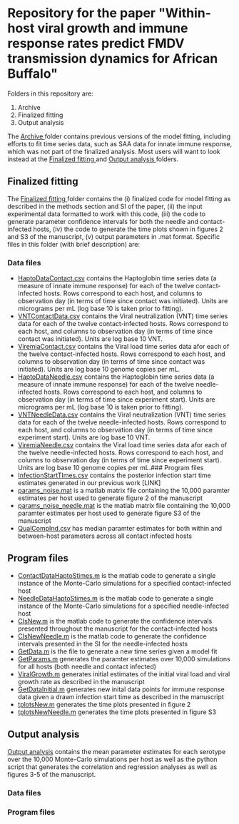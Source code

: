 # Repository for the paper "Within-host viral growth and immune response rates predict FMDV transmission dynamics for African Buffalo"

Folders in this repository are: <br />
  1. Archive
  2. Finalized fitting
  3. Output analysis 

The <ins> Archive </ins> folder contains previous versions of the model fitting, including efforts to fit time series data, such as SAA data for innate immune response, which was not part of the finalized analysis.  Most users will want to look instead at the <ins> Finalized fitting </ins> and <ins> Output analysis </ins> folders.

## Finalized fitting
The <ins> Finalized fitting </ins> folder contains the (i) finalized code for model fitting as described in the methods section and SI of the paper, (ii) the input experimental data formatted to work with this code, (iii) the code to generate parameter confidence intervals for both the needle and contact-infected hosts, (iv) the code to generate the time plots shown in figures 2 and S3 of the manuscript, (v) output parameters in .mat format.  Specific files in this folder (with brief description) are:

### Data files
- <ins>HaptoDataContact.csv</ins> contains the Haptoglobin time series data (a measure of innate immune response) for each of the twelve contact-infected hosts.  Rows correspond to each host, and columns to observation day (in terms of time since contact was initiated).  Units are micrograms per mL (log base 10 is taken prior to fitting).
- <ins>VNTContactData.csv</ins> contains the Viral neutralization (VNT) time series data for each of the twelve contact-infected hosts.  Rows correspond to each host, and columns to observation day (in terms of time since contact was initiated).  Units are log base 10 VNT.
- <ins>ViremiaContact.csv</ins> contains the Viral load time series data afor each of the twelve contact-infected hosts.  Rows correspond to each host, and columns to observation day (in terms of time since contact was initiated).  Units are log base 10 genome copies per mL.
- <ins>HaptoDataNeedle.csv</ins> contains the Haptoglobin time series data (a measure of innate immune response) for each of the twelve needle-infected hosts.  Rows correspond to each host, and columns to observation day (in terms of time since experiment start).  Units are micrograms per mL (log base 10 is taken prior to fitting).
- <ins>VNTNeedleData.csv</ins> contains the Viral neutralization (VNT) time series data for each of the twelve needle-infected hosts.  Rows correspond to each host, and columns to observation day (in terms of time since experiment start).  Units are log base 10 VNT.
- <ins>ViremiaNeedle.csv</ins> contains the Viral load time series data afor each of the twelve needle-infected hosts.  Rows correspond to each host, and columns to observation day (in terms of time since experiment start).  Units are log base 10 genome copies per mL.### Program files
- <ins>InfectionStartTImes.csv</ins> contains the posterior infection start time estimates generated in our previous work [LINK]
- <ins>params_noise.mat</ins> is a matlab matrix file containing the 10,000 paramter estimates per host used to generate figure 2 of the manuscript
- <ins>params_noise_needle.mat</ins> is the matlab matrix file containing the 10,000 paramter estimates per host used to generate figure S3 of the manuscript
- <ins> QualCompInd.csv</ins> has median paramter estimates for both within and between-host parameters across all contact infected hosts
  
## Program files
- <ins>ContactDataHaptoStimes.m</ins> is the matlab code to generate a single instance of the Monte-Carlo simulations for a specified contact-infected host
- <ins>NeedleDataHaptoStimes.m</ins> is the matlab code to generate a single instance of the Monte-Carlo simulations for a specified needle-infected host
- <ins>CIsNew.m</ins> is the matlab code to generate the confidence intervals presented throughout the manuscript for the contact-infected hosts
- <ins>CIsNewNeedle.m</ins> is the matlab code to generate the confidence intervals presented in the SI for the needle-infected hosts
- <ins>GetData.m</ins> is the file to generate a new time series given a model fit
- <ins>GetParams.m</ins> generates the paramter estimates over 10,000 simulations for all hosts (both needle and contact infected)
- <ins>ViralGrowth.m</ins> generates initial estimates of the initial viral load and viral growth rate as described in the manuscript
- <ins>GetDataInitial.m</ins> generates new inital data points for immune response data given a drawn infection start time as described in the manuscript
- <ins> tplotsNew.m</ins> generates the time plots presented in figure 2
- <ins> tplotsNewNeedle.m</ins> generates the time plots presented in figure S3

## Output analysis
<ins> Output analysis</ins> contains the mean parameter estimates for each serotype over the 10,000 Monte-Carlo simulations per host as well as the python script that generates the correlation and regression analyses as well as figures 3-5 of the manuscript.

### Data files

### Program files
